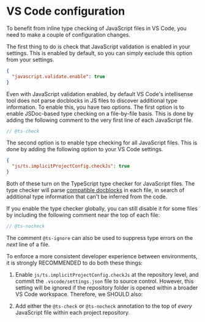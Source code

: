 # VS Code configuration

To benefit from inline type checking of JavaScript files in VS Code, you need to make a couple of configuration changes.

The first thing to do is check that JavaScript validation is enabled in your settings. This is enabled by default, so you can simply exclude this option from your settings.

```json
{
  "javascript.validate.enable": true
}
```

Even with JavaScript validation enabled, by default VS Code's intellisense tool does not parse docblocks in JS files to discover additional type information. To enable this, you have two options. The first option is to enable JSDoc-based type checking on a file-by-file basis. This is done by adding the following comment to the very first line of each JavaScript file.

```js
// @ts-check
```

The second option is to enable type checking for all JavaScript files. This is done by adding the following option to your VS Code settings.

```json
{
  "js/ts.implicitProjectConfig.checkJs": true
}
```

Both of these turn on the TypeScript type checker for JavaScript files. The type checker will parse [compatible docblocks](/www.typescriptlang.org/docs/handbook/jsdoc-supported-types.html) in each file, in search of additional type information that can't be inferred from the code.

If you enable the type checker globally, you can still disable it for some files by including the following comment near the top of each file:

```js
// @ts-nocheck
```

The comment `@ts-ignore` can also be used to suppress type errors on the _next_ line of a file.

To enforce a more consistent developer experience between environments, it is strongly RECOMMENDED to do both these things:

1. Enable `js/ts.implicitProjectConfig.checkJs` at the repository level, and commit the `.vscode/settings.json` file to source control. However, this setting will be ignored if the repository folder is opened within a broader VS Code workspace. Therefore, we SHOULD also:

2. Add either the `@ts-check` or `@ts-nocheck` annotation to the top of _every_ JavaScript file within each project repository.
